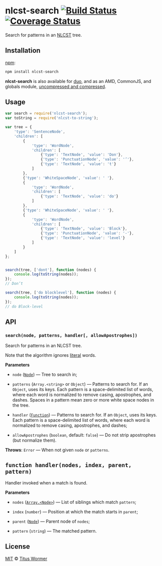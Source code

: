 # nlcst-search [![Build Status][travis-badge]][travis] [![Coverage Status][codecov-badge]][codecov]

Search for patterns in an [NLCST][nlcst] tree.

## Installation

[npm][npm-install]:

```bash
npm install nlcst-search
```

**nlcst-search** is also available for [duo][duo-install], and as an
AMD, CommonJS, and globals module, [uncompressed and compressed][releases].

## Usage

```js
var search = require('nlcst-search');
var toString = require('nlcst-to-string');

var tree = {
    'type': 'SentenceNode',
    'children': [
        {
            'type': 'WordNode',
            'children': [
                {'type': 'TextNode', 'value': 'Don'},
                {'type': 'PunctuationNode', 'value': '’'},
                {'type': 'TextNode', 'value': 't'}
            ]
        },
        {'type': 'WhiteSpaceNode', 'value': ' '},
        {
            'type': 'WordNode',
            'children': [
                {'type': 'TextNode', 'value': 'do'}
            ]
        },
        {'type': 'WhiteSpaceNode', 'value': ' '},
        {
            'type': 'WordNode',
            'children': [
                {'type': 'TextNode', 'value': 'Block'},
                {'type': 'PunctuationNode', 'value': '-'},
                {'type': 'TextNode', 'value': 'level'}
            ]
        }
    ]
};


search(tree, ['dont'], function (nodes) {
    console.log(toString(nodes));
});
// Don’t

search(tree, ['do blocklevel'], function (nodes) {
    console.log(toString(nodes));
});
// do Block-level
```

## API

### `search(node, patterns, handler[, allowApostrophes])`

Search for patterns in an NLCST tree.

Note that the algorithm ignores [literal][literal] words.

**Parameters**

*   `node` ([`Node`][nlcst-node]) — Tree to search in;

*   `patterns` (`Array.<string>` or `Object`)
    — Patterns to search for. If an `Object`, uses its keys.
    Each pattern is a space-delimited list of words, where each
    word is normalized to remove casing, apostrophes, and dashes.
    Spaces in a pattern mean zero or more white space nodes in
    the tree.

*   `handler` ([`Function`][fn-handler])
    — Patterns to search for. If an `Object`, uses its keys.
    Each pattern is a space-delimited list of words, where each
    word is normalized to remove casing, apostrophes, and dashes;

*   `allowApostrophes` (`boolean`, default: `false`)
    — Do not strip apostrophes (but normalize them).

**Throws**: `Error` — When not given `node` or `patterns`.

## `function handler(nodes, index, parent, pattern)`

Handler invoked when a match is found.

**Parameters**

*   `nodes` ([`Array.<Node>`][nlcst-node])
    — List of siblings which match `pattern`;

*   `index` (`number`) — Position at which the match starts in `parent`;

*   `parent` ([`Node`][nlcst-node]) — Parent node of `nodes`;

*   `pattern` (`string`) — The matched pattern.

## License

[MIT][license] © [Titus Wormer][author]

<!-- Definitions -->

[travis-badge]: https://img.shields.io/travis/wooorm/nlcst-search.svg

[travis]: https://travis-ci.org/wooorm/nlcst-search

[codecov-badge]: https://img.shields.io/codecov/c/github/wooorm/nlcst-search.svg

[codecov]: https://codecov.io/github/wooorm/nlcst-search

[npm-install]: https://docs.npmjs.com/cli/install

[duo-install]: http://duojs.org/#getting-started

[releases]: https://github.com/wooorm/nlcst-search/releases

[license]: LICENSE

[author]: http://wooorm.com

[nlcst]: https://github.com/wooorm/nlcst

[nlcst-node]: https://github.com/wooorm/nlcst#node

[literal]: https://github.com/wooorm/nlcst-is-literal

[fn-handler]: #function-handlernodes-index-parent-pattern
